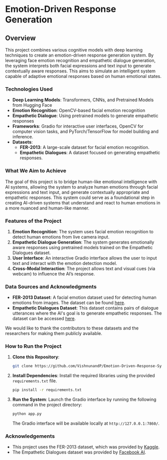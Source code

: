 # **Emotion-Driven Response Generation**

## **Overview**

This project combines various cognitive models with deep learning techniques to create an emotion-driven response generation system. By leveraging face emotion recognition and empathetic dialogue generation, the system interprets both facial expressions and text input to generate contextually aware responses. This aims to simulate an intelligent system capable of adaptive emotional responses based on human emotional states.

### **Technologies Used**
- **Deep Learning Models**: Transformers, CNNs, and Pretrained Models from Hugging Face
- **Emotion Recognition**: OpenCV-based facial emotion recognition
- **Empathetic Dialogue**: Using pretrained models to generate empathetic responses
- **Frameworks**: Gradio for interactive user interfaces, OpenCV for computer vision tasks, and PyTorch/TensorFlow for model building and inference.
- **Datasets**: 
    - **FER-2013**: A large-scale dataset for facial emotion recognition.
    - **Empathetic Dialogues**: A dataset focused on generating empathetic responses.

### **What We Aim to Achieve**
The goal of this project is to bridge human-like emotional intelligence with AI systems, allowing the system to analyze human emotions through facial expressions and text input, and generate contextually appropriate and empathetic responses. This system could serve as a foundational step in creating AI-driven systems that understand and react to human emotions in a more nuanced and human-like manner.

### **Features of the Project**
1. **Emotion Recognition**: The system uses facial emotion recognition to detect human emotions from live camera input.
2. **Empathetic Dialogue Generation**: The system generates emotionally aware responses using pretrained models trained on the Empathetic Dialogues dataset.
3. **User Interface**: An interactive Gradio interface allows the user to input text and interact with the emotion detection model.
4. **Cross-Modal Interaction**: The project allows text and visual cues (via webcam) to influence the AI’s response.

### **Data Sources and Acknowledgments**
- **FER-2013 Dataset**: A facial emotion dataset used for detecting human emotions from images. The dataset can be found [here](https://www.kaggle.com/datasets/msambare/fer2013).
- **Empathetic Dialogues Dataset**: This dataset contains pairs of dialogue utterances where the AI's goal is to generate empathetic responses. The dataset can be accessed [here](https://huggingface.co/datasets/facebook/empathetic_dialogues).

We would like to thank the contributors to these datasets and the researchers for making them publicly available.

### **How to Run the Project**

1. **Clone this Repository**:
    ```bash
    git clone https://github.com/VishnunandP/Emotion-Driven-Response-System.git
    ```

2. **Install Dependencies**:
    Install the required libraries using the provided `requirements.txt` file.
    ```bash
    pip install -r requirements.txt
    ```

3. **Run the System**:
    Launch the Gradio interface by running the following command in the project directory:
    ```bash
    python app.py
    ```

    The Gradio interface will be available locally at `http://127.0.0.1:7860/`.

### **Acknowledgements**

- This project uses the FER-2013 dataset, which was provided by [Kaggle](https://www.kaggle.com/datasets/msambare/fer2013).
- The Empathetic Dialogues dataset was provided by [Facebook AI](https://huggingface.co/datasets/facebook/empathetic_dialogues).


